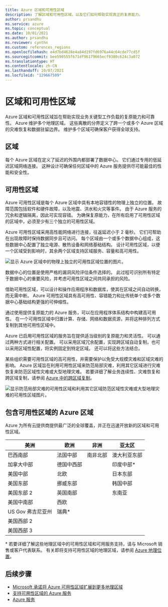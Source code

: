 ```yaml
---
title: Azure 区域和可用性区域
description: 了解区域和可用性区域，以及它们如何帮助实现真正的复原能力。
author: prsandhu
ms.service: azure
ms.topic: conceptual
ms.date: 10/01/2021
ms.author: prsandhu
ms.reviewer: cynthn
ms.custom: references_regions
ms.openlocfilehash: e4d7bd4628e4a84d197fd6976a44c64cde77cd5f
ms.sourcegitcommit: bee590555f671df96179665ecf9380c624c3a072
ms.translationtype: HT
ms.contentlocale: zh-CN
ms.lasthandoff: 10/07/2021
ms.locfileid: "129667509"
---
```

# <a name="regions-and-availability-zones"></a>区域和可用性区域

Azure 区域和可用性区域旨在帮助实现业务关键型工作负载的复原能力和可靠性。 Azure 维护多个地理区域。 这些离散的分界定义了跨一个或多个 Azure 区域的灾难恢复和数据驻留边界。 维护多个区域可确保客户获得全球支持。 

## <a name="regions"></a>区域

每个 Azure 区域在定义了延迟的外围内都部署了数据中心。 它们通过专用的低延迟区域网络连接。 这种设计可确保任何区域中的 Azure 服务提供尽可能最佳的性能和安全性。

## <a name="availability-zones"></a>可用性区域

Azure 可用性区域是每个 Azure 区域中具有本地容错性的物理上独立的位置。 故障范围包括软件和硬件故障，以及地震、洪水和火灾等事件。 由于 Azure 服务的冗余和逻辑隔离，因此可实现容错。 为确保复原能力，在所有启用了可用性区域的区域中，必须至少有三个独立的可用性区域。 

Azure 可用性区域采用高性能网络进行连接，往返延迟小于 2 毫秒。 它们可帮助在出现故障时保持数据同步且可访问。 每个区域由一个或多个数据中心组成，这些数据中心配置了独立电源、散热设备和网络基础结构。 设计可用性区域，以便一个区域受到影响时，其余两个区域支持区域服务、容量和高可用性。

![显示 Azure 区域中的物理上独立的可用性区域位置的图片。](media/availability-zones.png)

数据中心的位置是使用严格的漏洞风险评估条件选择的。 此过程可识别所有特定于数据中心的重要风险，并考虑可用性区域之间共同承担的风险。

借助可用性区域，可以设计和操作应用程序和数据库，使其在区域之间自动转换，而无需中断。 Azure 可用性区域具有高可用性、容错能力和比传统单个或多个数据中心基础结构更强的可伸缩性。

通过使用提供复原能力的 Azure 服务，可以在应用程序体系结构中构建高可用性。 在一个可用性区域中归置计算、存储、网络和数据资源，并将这种排列方式复制到其他可用性区域中。

Azure 已启用可用性区域的服务旨在提供适当级别的复原能力和灵活性。 可以通过两种方式进行相关配置。 可以采用区域冗余配置，实现跨区域自动复制，也可以采用区域性配置，将实例固定到特定区域。 还可以将这些方法结合。

某些组织需要可用性区域的高可用性，并需要保护以免受大规模灾难和区域灾难的影响。 Azure 区域旨在利用可用性区域来防范局部灾难，利用其它区域进行灾难恢复来防范区域性灾难或大型地理灾难。 若要详细了解业务连续性、灾难恢复和跨区域复制，请参阅 [Azure 中的跨区域复制](../best-practices-availability-paired-regions.md)。

![显示防范局部灾难的可用性区域和利用其它区域防范区域性灾难或大型地理灾难的可用性区域图片。](media/availability-zones-region-geography.png)

## <a name="azure-regions-with-availability-zones"></a>包含可用性区域的 Azure 区域
Azure 为所有云提供商提供最广泛的全球覆盖，并正在迅速开放新的区域和可用性区域。

| 美洲 | 欧洲 | 非洲 | 亚太区 |
|--------------------|----------------------|---------------------|----------------|
| 巴西南部 | 法国中部 | 南非北部 | 澳大利亚东部 |
| 加拿大中部 | 德国中西部 | | 印度中部\* |
| 美国中部 | 北欧 | | 日本东部 |
| 美国东部 | 挪威东部 | | 韩国中部 |
| 美国东部 2 | 英国南部 | | 东南亚 |
| 美国中南部 | 西欧 | | |
| US Gov 弗吉尼亚州 | 瑞典* | | |
| 美国西部 2 | | | |
| 美国西部 3 | | | |

\* 若要详细了解这些地理区域中的可用性区域和可用服务支持，请与 Microsoft 销售或客户代表联系。 有关即将支持可用性区域的地理区域，请参阅 [Azure 地理位置](https://azure.microsoft.com/global-infrastructure/geographies/)。

## <a name="next-steps"></a>后续步骤

- [Microsoft 承诺将 Azure 可用性区域扩展到更多地理区域](https://azure.microsoft.com/blog/our-commitment-to-expand-azure-availability-zones-to-more-regions/)
- [支持可用性区域的 Azure 服务](az-region.md)
- [Azure 服务](region-types-service-categories-azure.md)
